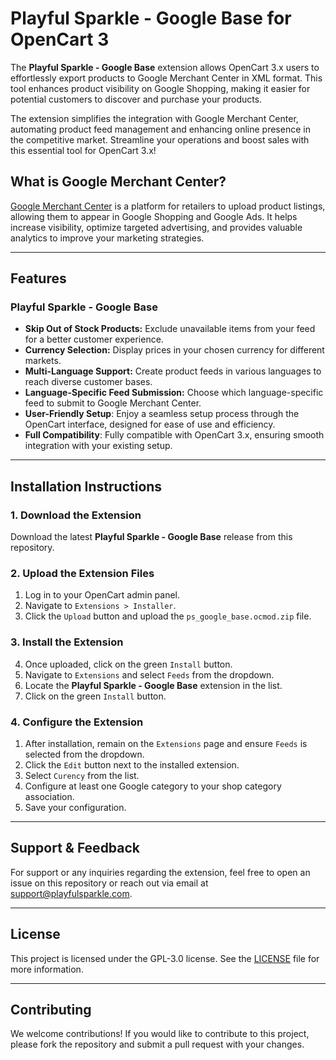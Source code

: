 # Playful Sparkle - Google Base for OpenCart 3

The **Playful Sparkle - Google Base** extension allows OpenCart 3.x users to effortlessly export products to Google Merchant Center in XML format. This tool enhances product visibility on Google Shopping, making it easier for potential customers to discover and purchase your products.

The extension simplifies the integration with Google Merchant Center, automating product feed management and enhancing online presence in the competitive market. Streamline your operations and boost sales with this essential tool for OpenCart 3.x!

## What is Google Merchant Center?
[Google Merchant Center](https://merchants.google.com) is a platform for retailers to upload product listings, allowing them to appear in Google Shopping and Google Ads. It helps increase visibility, optimize targeted advertising, and provides valuable analytics to improve your marketing strategies.

---

## Features

### Playful Sparkle - Google Base
- **Skip Out of Stock Products:** Exclude unavailable items from your feed for a better customer experience.
- **Currency Selection:** Display prices in your chosen currency for different markets.
- **Multi-Language Support:** Create product feeds in various languages to reach diverse customer bases.
- **Language-Specific Feed Submission:** Choose which language-specific feed to submit to Google Merchant Center.
- **User-Friendly Setup**: Enjoy a seamless setup process through the OpenCart interface, designed for ease of use and efficiency.
- **Full Compatibility**: Fully compatible with OpenCart 3.x, ensuring smooth integration with your existing setup.

---

## Installation Instructions

### 1. Download the Extension
Download the latest **Playful Sparkle - Google Base** release from this repository.

### 2. Upload the Extension Files
1. Log in to your OpenCart admin panel.
2. Navigate to `Extensions > Installer`.
3. Click the `Upload` button and upload the `ps_google_base.ocmod.zip` file.

### 3. Install the Extension
4. Once uploaded, click on the green `Install` button.
5. Navigate to `Extensions` and select `Feeds` from the dropdown.
6. Locate the **Playful Sparkle - Google Base** extension in the list.
7. Click on the green `Install` button.

### 4. Configure the Extension
1. After installation, remain on the `Extensions` page and ensure `Feeds` is selected from the dropdown.
2. Click the `Edit` button next to the installed extension.
3. Select `Curency` from the list.
4. Configure at least one Google category to your shop category association.
5. Save your configuration.

---

## Support & Feedback

For support or any inquiries regarding the extension, feel free to open an issue on this repository or reach out via email at [support@playfulsparkle.com](mailto:support@playfulsparkle.com).

---

## License

This project is licensed under the GPL-3.0 license. See the [LICENSE](./LICENSE) file for more information.

---

## Contributing

We welcome contributions! If you would like to contribute to this project, please fork the repository and submit a pull request with your changes.
